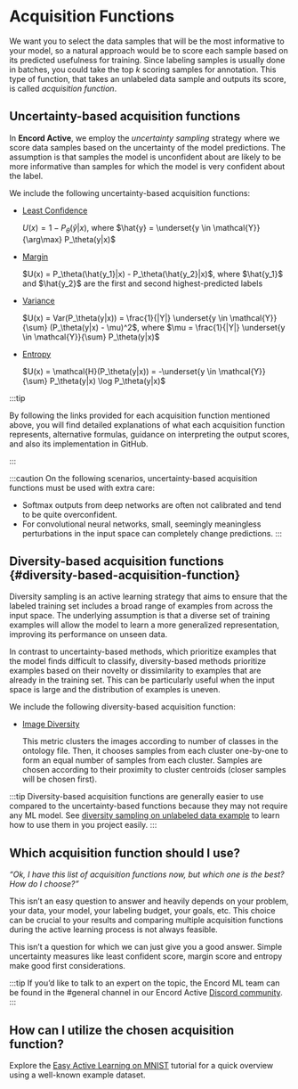 # Acquisition Functions

We want you to select the data samples that will be the most informative to your model, so a natural approach would be to score each sample based on its predicted usefulness for training.
Since labeling samples is usually done in batches, you could take the top _k_ scoring samples for annotation.
This type of function, that takes an unlabeled data sample and outputs its score, is called _acquisition function_.

## Uncertainty-based acquisition functions

In **Encord Active**, we employ the _uncertainty sampling_ strategy where we score data samples based on the uncertainty of the model predictions.
The assumption is that samples the model is unconfident about are likely to be more informative than samples for which the model is very confident about the label.

We include the following uncertainty-based acquisition functions:

- [Least Confidence][ea-acquisition-function-least-confidence]

  $U(x) = 1 - P_\theta(\hat{y}|x)$, where $\hat{y} = \underset{y \in \mathcal{Y}}{\arg\max} P_\theta(y|x)$

- [Margin][ea-acquisition-function-margin]

  $U(x) = P_\theta(\hat{y_1}|x) - P_\theta(\hat{y_2}|x)$, where $\hat{y_1}$ and $\hat{y_2}$ are the first and second highest-predicted labels

- [Variance][ea-acquisition-function-variance]

  $U(x) = Var(P_\theta(y|x)) = \frac{1}{|Y|} \underset{y \in \mathcal{Y}}{\sum} (P_\theta(y|x) - \mu)^2$, where $\mu = \frac{1}{|Y|} \underset{y \in \mathcal{Y}}{\sum} P_\theta(y|x)$

- [Entropy][ea-acquisition-function-entropy]

  $U(x) = \mathcal{H}(P_\theta(y|x)) = -\underset{y \in \mathcal{Y}}{\sum} P_\theta(y|x) \log P_\theta(y|x)$

:::tip

By following the links provided for each acquisition function mentioned above, you will find detailed explanations of what each acquisition function represents, alternative formulas, guidance on interpreting the output scores, and also its implementation in GitHub.

:::

:::caution
On the following scenarios, uncertainty-based acquisition functions must be used with extra care:
- Softmax outputs from deep networks are often not calibrated and tend to be quite overconfident.
- For convolutional neural networks, small, seemingly meaningless perturbations in the input space can completely change predictions.
:::

## Diversity-based acquisition functions {#diversity-based-acquisition-function}

Diversity sampling is an active learning strategy that aims to ensure that the labeled training set includes a broad range of examples from across the input space. The underlying assumption is that a diverse set of training examples will allow the model to learn a more generalized representation, improving its performance on unseen data.

In contrast to uncertainty-based methods, which prioritize examples that the model finds difficult to classify, diversity-based methods prioritize examples based on their novelty or dissimilarity to examples that are already in the training set. This can be particularly useful when the input space is large and the distribution of examples is uneven.

We include the following diversity-based acquisition function:

- [Image Diversity][ea-acquisition-function-image-diversity]  

  This metric clusters the images according to number of classes in the 
ontology file. Then, it chooses samples from each cluster one-by-one to form an equal number of samples from 
each cluster. Samples are chosen according to their proximity to cluster centroids (closer samples will be 
chosen first).

:::tip
Diversity-based acquisition functions are generally easier to use compared to the uncertainty-based functions because 
they may not require any ML model. See [diversity sampling on unlabeled data example][diversity-sampling-on-unlabeled-data-example] to 
learn how to use them in you project easily.
:::

## Which acquisition function should I use?

_“Ok, I have this list of acquisition functions now, but which one is the best? How do I choose?”_

This isn’t an easy question to answer and heavily depends on your problem, your data, your model, your labeling budget, your goals, etc.
This choice can be crucial to your results and comparing multiple acquisition functions during the active learning process is not always feasible.

This isn’t a question for which we can just give you a good answer.
Simple uncertainty measures like least confident score, margin score and entropy make good first considerations.

:::tip
If you’d like to talk to an expert on the topic, the Encord ML team can be found in the #general channel in our Encord Active [Discord community](https://discord.gg/TU6yT7Uvx3).
:::

## How can I utilize the chosen acquisition function?

Explore the [Easy Active Learning on MNIST][easy-active-learning-in-mnist] tutorial for a quick overview using a well-known example dataset.

[ea-acquisition-function-least-confidence]: ../metrics/model-quality-metrics/#least-confidence
[ea-acquisition-function-margin]: ../metrics/model-quality-metrics/#margin
[ea-acquisition-function-variance]: ../metrics/model-quality-metrics/#variance
[ea-acquisition-function-entropy]: ../metrics/model-quality-metrics/#entropy
[easy-active-learning-in-mnist]: ../tutorials/easy-active-learning-on-mnist
[ea-acquisition-function-image-diversity]: ../metrics/data-quality-metrics.md#image-diversity
[diversity-sampling-on-unlabeled-data-example]: ../tutorials/diversity-sampling-on-unlabeled-data